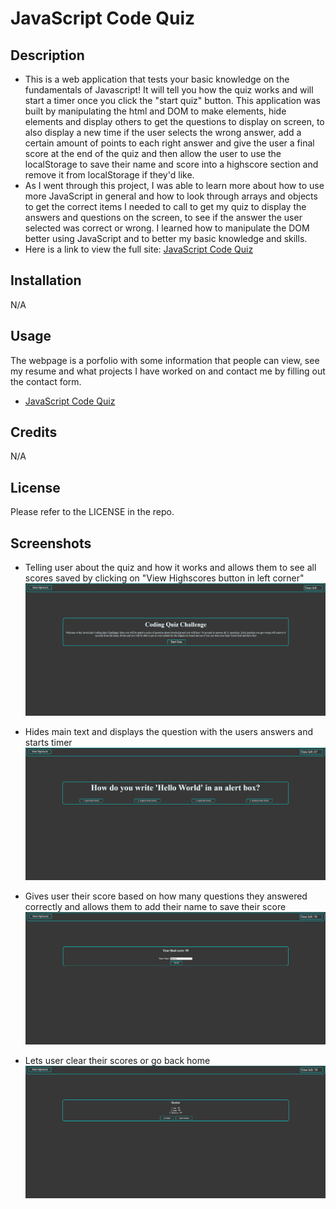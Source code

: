 # JavaScript Code Quiz

## Description
- This is a web application that tests your basic knowledge on the fundamentals of Javascript! It will tell you how the quiz works and will start a timer once you click the "start quiz" button. This application was built by manipulating the html and DOM to make elements, hide elements and display others to get the questions to display on screen, to also display a new time if the user selects the wrong answer, add a certain amount of points to each right answer and give the user a final score at the end of the quiz and then allow the user to use the localStorage to save their name and score into a highscore section and remove it from localStorage if they'd like.
- As I went through this project, I was able to learn more about how to use more JavaScript in general and how to look through arrays and objects to get the correct items I needed to call to get my quiz to display the answers and questions on the screen, to see if the answer the user selected was correct or wrong. I learned how to manipulate the DOM better using JavaScript and to better my basic knowledge and skills.
- Here is a link to view the full site: [JavaScript Code Quiz](https://canadianfaller7.github.io/javascript-code-quiz/ "Named link title")

## Installation
N/A

## Usage
The webpage is a porfolio with some information that people can view, see my resume and what projects I have worked on and contact me by filling out the contact form.
* [JavaScript Code Quiz](https://canadianfaller7.github.io/javascript-code-quiz/ "Named link title")

## Credits
N/A

## License
Please refer to the LICENSE in the repo.

## Screenshots

- Telling user about the quiz and how it works and allows them to see all scores saved by clicking on "View Highscores button in left corner"
![Alt text](./assets/images/main-screen.png?raw=true "Optional Title")

- Hides main text and displays the question with the users answers and starts timer
![Alt text](./assets/images/questions-screen.png?raw=true "Optional Title")

- Gives user their score based on how many questions they answered correctly and allows them to add their name to save their score
![Alt text](./assets/images/save-score-screen.png?raw=true "Optional Title")

- Lets user clear their scores or go back home
![Alt text](./assets/images/saved-scores-screen.png?raw=true "Optional Title")
